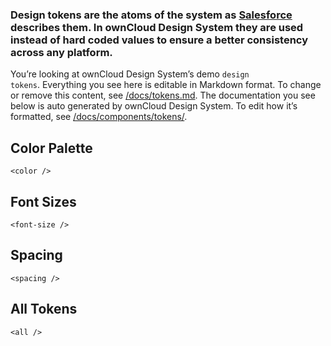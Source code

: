 ### Design tokens are the atoms of the system as [Salesforce](https://www.lightningdesignsystem.com/design-tokens/) describes them. In ownCloud Design System they are used instead of hard coded values to ensure a better consistency across any platform.

You’re looking at ownCloud Design System’s demo <code>design tokens</code>. Everything you see here is editable in Markdown format. To change or remove this content, see [/docs/tokens.md](https://github.com/owncloud/owncloud-design-system/blob/master/docs/tokens.md). The documentation you see below is auto generated by ownCloud Design System. To edit how it’s formatted, see [/docs/components/tokens/](https://github.com/owncloud/owncloud-design-system/blob/master/docs/components/tokens).

## Color Palette

```
<color />
```

## Font Sizes

```
<font-size />
```

## Spacing

```
<spacing />
```

## All Tokens

```
<all />
```

